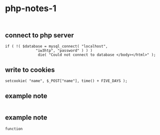 # php-notes-1

## 
```

```

## connect to php server 
```
if ( !( $database = mysql_connect( "localhost",
              "iw3htp", "password" ) ) )
               die( "Could not connect to database </body></html>" );
```

## write to cookies 
```
setcookie( "name", $_POST["name"], time() + FIVE_DAYS );
```

## example note

```

```


## example note

```
function 
```
